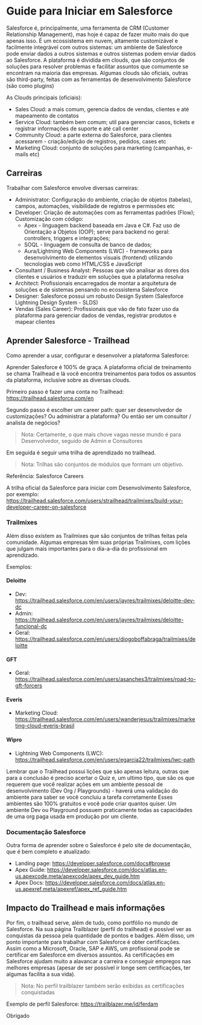 # Guide para Iniciar em Salesforce
Salesforce é, principalmente, uma ferramenta de CRM (Customer Relationship Management), mas hoje é capaz de fazer muito mais do que apenas isso.
É um ecossistema em nuvem, altamente customizável e facilmente integrável com outros sistemas: um ambiente de Salesforce pode enviar dados a outros sistemas e outros sistemas podem enviar dados ao Salesforce.
A plataforma é dividida em clouds, que são conjuntos de soluções para resolver problemas e facilitar assuntos que comumente se encontram na maioria das empresas.
Algumas clouds são oficiais, outras são third-party, feitas com as ferramentas de desenvolvimento Salesforce (são como plugins)

As Clouds principais (oficiais):
- Sales Cloud: a mais comum, gerencia dados de vendas, clientes e até mapeamento de contatos
- Service Cloud: também bem comum; util para gerenciar casos, tickets e registrar informações de suporte e até call center
- Community Cloud: a parte externa do Salesforce, para clientes acessarem - criação/edição de registros, pedidos, cases etc
- Marketing Cloud: conjunto de soluções para marketing (campanhas, e-mails etc)

## Carreiras
Trabalhar com Salesforce envolve diversas carreiras:
- Administrator:
Configuração do ambiente, criação de objetos (tabelas), campos, automações, visibilidade de registros e permissões etc
- Developer:
Criação de automações com as ferramentas padrões (Flow); Customização com código: 
  - Apex - linguagem backend baseada em Java e C#. Faz uso de Orientação a Objetos (OOP); serve para backend no geral: controllers, triggers e integrações; 
  - SOQL - linguagem de consulta de banco de dados; 
  - Aura/Lightning Web Components (LWC) - frameworks para desenvolvimento de elementos visuais (frontend) utilizando tecnologias web como HTML/CSS e JavaScript
- Consultant / Business Analyst:
Pessoas que vão analisar as dores dos clientes e usuários e traduzir em soluções que a plataforma resolva
- Architect: 
Profissionais encarregados de montar a arquitetura de soluções e de sistemas pensando no ecossistema Salesforce
- Designer: 
Salesforce possui um robusto Design System (Salesforce Lightning Design System - SLDS)
- Vendas (Sales Career): 
Profissionais que vão de fato fazer uso da plataforma para gerenciar dados de vendas, registrar produtos e mapear clientes


## Aprender Salesforce - Trailhead
Como aprender a usar, configurar e desenvolver a plataforma Salesforce:

Aprender Salesforce é 100% de graça. 
A plataforma oficial de treinamento se chama Trailhead e lá você encontra treinamentos para todos os assuntos da plataforma, inclusive sobre as diversas clouds.

Primeiro passo é fazer uma conta no Trailhead: https://trailhead.salesforce.com/en

Segundo passo é escolher um career path: quer ser desenvolvedor de customizações? Ou administrar a plataforma? Ou então ser um consultor / analista de negócios?
> Nota: Certamente, o que mais chove vagas nesse mundo é para Desenvolvedor, seguido de Admin e Consultores

Em seguida é seguir uma trilha de aprendizado no trailhead. 
> Nota: Trilhas são conjuntos de módulos que formam um objetivo.

Referência: Salesforce Careers

A trilha oficial da Salesforce para iniciar com Desenvolvimento Salesforce, por exemplo: 
https://trailhead.salesforce.com/users/strailhead/trailmixes/build-your-developer-career-on-salesforce

### Trailmixes
Além disso existem as Trailmixes que são conjuntos de trilhas feitas pela comunidade.
Algumas empresas têm suas próprias Trailmixes, com lições que julgam mais importantes para o dia-a-dia do profissional em aprendizado.

Exemplos: 

#### Deloitte
- Dev: https://trailhead.salesforce.com/en/users/jayres/trailmixes/deloitte-dev-dc
- Admin: https://trailhead.salesforce.com/en/users/jayres/trailmixes/deloitte-funcional-dc
- Geral: https://trailhead.salesforce.com/en/users/diogoboffabraga/trailmixes/deloitte

#### GFT
- Geral: https://trailhead.salesforce.com/en/users/asanches3/trailmixes/road-to-gft-forcers

#### Everis 
- Marketing Cloud: https://trailhead.salesforce.com/en/users/wanderjesus/trailmixes/marketing-cloud-everis-brasil

#### Wipro
- Lightning Web Components (LWC): https://trailhead.salesforce.com/en/users/egarcia22/trailmixes/lwc-path

	
Lembrar que o Trailhead possui lições que são apenas leitura, outras que para a conclusão é preciso acertar o Quiz e, um ultimo tipo, que são os que requerem que você realizar ações em um ambiente pessoal de desenvolvimento (Dev Org / Playgrounds) - haverá uma validação do ambiente para saber se você concluiu a tarefa corretamente
Esses ambientes são 100% gratuitos e você pode criar quantos quiser. Um ambiente Dev ou Playground possuem praticamente todas as capacidades de uma org paga usada em produção por um cliente.

### Documentação Salesforce
Outra forma de aprender sobre o Salesforce é pelo site de documentação, que é bem completo e atualizado:
- Landing page: https://developer.salesforce.com/docs#browse
- Apex Guide: https://developer.salesforce.com/docs/atlas.en-us.apexcode.meta/apexcode/apex_dev_guide.htm
- Apex Docs: https://developer.salesforce.com/docs/atlas.en-us.apexref.meta/apexref/apex_ref_guide.htm

## Impacto do Trailhead e mais informações
Por fim, o trailhead serve, além de tudo, como portfólio no mundo de Salesforce. Na sua página Trailblazer (perfil do trailhead) é possível ver as conquistas da pessoa pela quantidade de pontos e badges. Além disso, um ponto importante para trabalhar com Salesforce é obter certificações. Assim como a Microsoft, Oracle, SAP e AWS, um profissional pode se certificar em Salesforce em diversos assuntos.
As certificações em Salesforce ajudam muito a alavancar a carreira e conseguir empregos nas melhores empresas (apesar de ser possível ir longe sem certificações, ter algumas facilita a sua vida).

> Nota: No perfil trailblazer também serão exibidas as certificações conquistadas

Exemplo de perfil Salesforce:
https://trailblazer.me/id/ferdam


Obrigado
